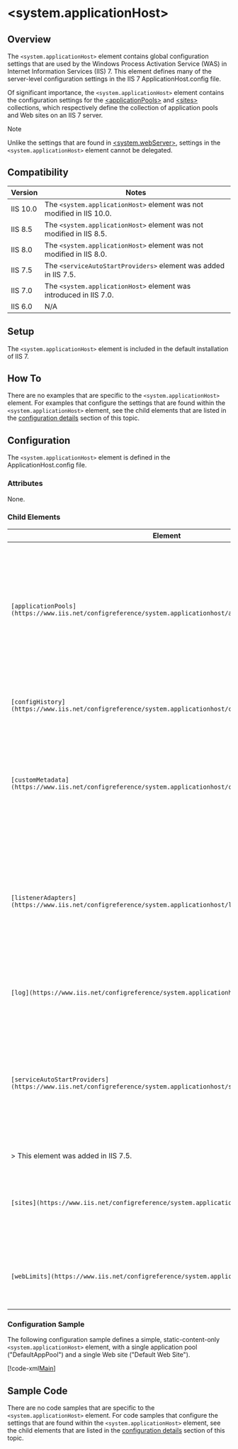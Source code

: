  &lt;system.applicationHost&gt;
====================
<a id="001"></a>
## Overview

The `<system.applicationHost>` element contains global configuration settings that are used by the Windows Process Activation Service (WAS) in Internet Information Services (IIS) 7. This element defines many of the server-level configuration settings in the IIS 7 ApplicationHost.config file.

Of significant importance, the `<system.applicationHost>` element contains the configuration settings for the [&lt;applicationPools&gt;](https://www.iis.net/configreference/system.applicationhost/applicationpools) and [&lt;sites&gt;](https://www.iis.net/configreference/system.applicationhost/sites) collections, which respectively define the collection of application pools and Web sites on an IIS 7 server.

> [!NOTE]
> Unlike the settings that are found in [&lt;system.webServer&gt;](https://www.iis.net/configreference/system.webserver), settings in the `<system.applicationHost>` element cannot be delegated.

<a id="002"></a>
## Compatibility

| Version | Notes |
| --- | --- |
| IIS 10.0 | The `<system.applicationHost>` element was not modified in IIS 10.0. |
| IIS 8.5 | The `<system.applicationHost>` element was not modified in IIS 8.5. |
| IIS 8.0 | The `<system.applicationHost>` element was not modified in IIS 8.0. |
| IIS 7.5 | The `<serviceAutoStartProviders>` element was added in IIS 7.5. |
| IIS 7.0 | The `<system.applicationHost>` element was introduced in IIS 7.0. |
| IIS 6.0 | N/A |

<a id="003"></a>
## Setup

The `<system.applicationHost>` element is included in the default installation of IIS 7.

<a id="004"></a>
## How To

There are no examples that are specific to the `<system.applicationHost>` element. For examples that configure the settings that are found within the `<system.applicationHost>` element, see the child elements that are listed in the [configuration details](#005) section of this topic.

<a id="005"></a>
## Configuration

The `<system.applicationHost>` element is defined in the ApplicationHost.config file.

### Attributes

None.

### Child Elements

| Element | Description |
| --- | --- |
| `[applicationPools](https://www.iis.net/configreference/system.applicationhost/applicationpools)` | Optional element. Contains default configuration settings for all application pools on the server and defines configuration settings for specific application pools. |
| `[configHistory](https://www.iis.net/configreference/system.applicationhost/confighistory)` | Optional element. Specifies the configuration history settings for a server. |
| `[customMetadata](https://www.iis.net/configreference/system.applicationhost/custommetadata)` | Optional element. Contains settings that are used internally by the Admin Base Object (ABO) mapper component of IIS 7. |
| `[listenerAdapters](https://www.iis.net/configreference/system.applicationhost/listeneradapters)` | Optional element. Specifies configuration settings for listener adapters, which are components that establish communication between non-HTTP protocol listeners and WAS. |
| `[log](https://www.iis.net/configreference/system.applicationhost/log)` | Optional element. Specifies the logging mode for a server. |
| `[serviceAutoStartProviders](https://www.iis.net/configreference/system.applicationhost/serviceautostartproviders)` | Optional element. Specifies a collection of managed assemblies that will be loaded when the `AlwaysRunning` is specifed for an applocation pool's startMode. > [!NOTE]
 > This element was added in IIS 7.5. |
| `[sites](https://www.iis.net/configreference/system.applicationhost/sites)` | Optional element. Defines all sites on the server, and all applications and virtual directories in those sites. |
| `[webLimits](https://www.iis.net/configreference/system.applicationhost/weblimits)` | Optional element. Configures TCP/IP connection and bandwidth limits. |

### Configuration Sample

The following configuration sample defines a simple, static-content-only `<system.applicationHost>` element, with a single application pool ("DefaultAppPool") and a single Web site ("Default Web Site").

[!code-xml[Main](index/samples/sample1.xml)]

<a id="006"></a>
## Sample Code

There are no code samples that are specific to the `<system.applicationHost>` element. For code samples that configure the settings that are found within the `<system.applicationHost>` element, see the child elements that are listed in the [configuration details](#005) section of this topic.